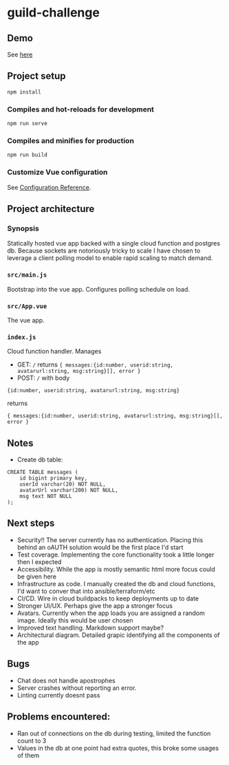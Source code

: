 # guild-challenge


## Demo

See [here](https://james-gibson.github.io/guild-challenge/)

## Project setup
```
npm install
```

### Compiles and hot-reloads for development
```
npm run serve
```

### Compiles and minifies for production
```
npm run build
```

### Customize Vue configuration
See [Configuration Reference](https://cli.vuejs.org/config/).


## Project architecture
 
### Synopsis

Statically hosted vue app backed with a single cloud function and postgres db.  Because sockets are notoriously tricky to scale I have chosen to leverage a client polling model to enable rapid scaling to match demand.

### `src/main.js`
Bootstrap into the vue app.  Configures polling schedule on load.

### `src/App.vue`
The vue app.

### `index.js`
Cloud function handler.  Manages 
 
  * GET: `/` returns ```{ messages:{id:number, userid:string, avatarurl:string, msg:string}[], error } ```
  * POST: `/` with body 

  ```
  {id:number, userid:string, avatarurl:string, msg:string}
  ``` 
  
  returns 

  ```
  { messages:{id:number, userid:string, avatarurl:string, msg:string}[], error } 
  ```
## Notes

  * Create db table:
```
CREATE TABLE messages (
    id bigint primary key,
    userId varchar(20) NOT NULL,
    avatarUrl varchar(200) NOT NULL,
    msg text NOT NULL
);
```

## Next steps

  * Security!!  The server currently has no authentication. Placing this behind an oAUTH solution would be the first place I'd start
  * Test coverage. Implementing the core functionality took a little longer then I expected
  * Accessibility. While the app is mostly semantic html more focus could be given here
  * Infrastructure as code. I manually created the db and cloud functions, I'd want to conver that into ansible/terraform/etc
  * CI/CD. Wire in cloud buildpacks to keep deployments up to date
  * Stronger UI/UX. Perhaps give the app a stronger focus 
  * Avatars. Currently when the app loads you are assigned a random image.  Ideally this would be user chosen
  * Improved text handling. Markdown support maybe?
  * Architectural diagram.  Detailed grapic identifying all the components of the app

## Bugs
  * Chat does not handle apostrophes
  * Server crashes without reporting an error.
  * Linting currently doesnt pass

## Problems encountered:
  * Ran out of connections on the db during testing, limited the function count to 3
  * Values in the db at one point had extra quotes, this broke some usages of them
